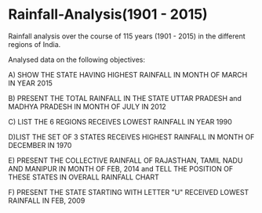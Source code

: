 # Rainfall-Analysis(1901 - 2015)

Rainfall analysis over the course of 115 years (1901 - 2015) in the different regions of India.



Analysed data on the following objectives:


A) SHOW THE STATE HAVING HIGHEST RAINFALL IN MONTH OF MARCH IN YEAR 2015

B) PRESENT THE TOTAL RAINFALL IN THE STATE UTTAR PRADESH and MADHYA PRADESH IN MONTH OF
JULY IN 2012

C) LIST THE 6 REGIONS RECEIVES LOWEST RAINFALL IN YEAR 1990

D)LIST THE SET OF 3 STATES RECEIVES HIGHEST RAINFALL IN MONTH OF DECEMBER IN 1970

E) PRESENT THE COLLECTIVE RAINFALL OF RAJASTHAN, TAMIL NADU AND MANIPUR IN MONTH OF FEB,
2014 and TELL THE POSITION OF THESE STATES IN OVERALL RAINFALL CHART

F) PRESENT THE STATE STARTING WITH LETTER "U" RECEIVED LOWEST RAINFALL IN FEB, 2009
